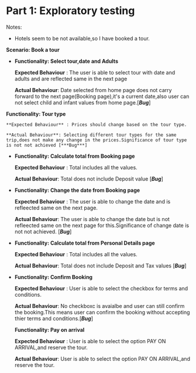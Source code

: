 # Part 1: Exploratory testing

Notes:
- Hotels seem to be not available,so I have booked a tour.


**Scenario: Book a tour**


- **Functionality: Select  tour,date and Adults**

    **Expected Behaviour** : The user is able to select tour with date and adults and are reflected same in the next page

    **Actual Behaviour**: Date selected from home page does not carry forward to the next page(Booking page),it's a current date,also user can not select child and infant values from home page.[***Bug***]


**Functionality: Tour type**

    **Expected Behaviour** : Prices should change based on the tour type.

    **Actual Behaviour**: Selecting different tour types for the same trip,does not make any change in the prices.Significance of tour type is not not achieved [***Bug***]
	
	
- **Functionality: Calculate total from Booking page**

    **Expected Behaviour** : Total includes all the values.

    **Actual Behaviour**: Total does not include Deposit value [***Bug***]


- **Functionality: Change the date from Booking page**

  **Expected Behaviour** : The user is able to change the date and is refleected same on the next page.

  **Actual Behaviour**: The user is able to change the date but is not refleected same on the next page for this.Significance of change date is not not achieved. [***Bug***]


- **Functionality: Calculate total from Personal Details page**

    **Expected Behaviour** : Total includes all the values.
  
    **Actual Behaviour**: Total does not include Deposit and Tax values [***Bug***]

   
- **Functionality: Confirm Booking**

    **Expected Behaviour** : User is able to select the checkbox for terms and conditions.
  
    **Actual Behaviour**: No checkboxc is avaialbe and user can still confirm the booking.This means user can confirm the booking without accepting thier terms and conditions.[***Bug***]

    **Functionality: Pay on arrival**

    **Expected Behaviour** : User is able to select the option PAY ON ARRIVAL,and reserve the tour.
  
    **Actual Behaviour**: User is able to select the option PAY ON ARRIVAL,and reserve the tour.


